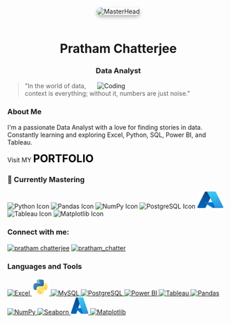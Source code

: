 <div align="center">
    <div style="text-align:center; padding: 20px;">
  <img src="https://images.inc.com/uploaded_files/image/1024x576/getty_585776828_390554.jpg" 
       alt="MasterHead" 
       width="1000" 
       height="275" 
       style="border-radius: 10px; box-shadow: 0px 4px 8px rgba(0, 0, 0, 0.3);" />
</div>

</div>
<h1 align="center">Pratham Chatterjee</h1>
<h3 align="center">Data Analyst</h3>
<img align="right" alt="Coding" width="300" src="https://st3.depositphotos.com/6837936/19224/v/450/depositphotos_192242464-stock-illustration-data-analysis-design-concept.jpg" />

> "In the world of data, context is everything; without it, numbers are just noise."

### About Me
I'm a passionate Data Analyst with a love for finding stories in data. Constantly learning and exploring Excel, Python, SQL, Power BI, and Tableau.


Visit MY <a href="https://PrathamAnalytics.github.io" target="_blank" style="font-size: 24px; text-decoration: none; color: black; font-weight: bold;">
    PORTFOLIO
</a>


### 🌱 Currently Mastering
![Python Icon](https://img.icons8.com/color/48/000000/python.png)    ![Pandas Icon](https://img.icons8.com/color/48/000000/pandas.png)    ![NumPy Icon](https://img.icons8.com/color/48/000000/numpy.png)    ![PostgreSQL Icon](https://img.icons8.com/color/48/000000/postgreesql.png)    <img src="https://raw.githubusercontent.com/devicons/devicon/master/icons/azure/azure-original.svg" alt="Microsoft Azure" width="60" height="40"/>
    ![Tableau Icon](https://img.icons8.com/color/48/000000/tableau-software.png) <img src="https://upload.wikimedia.org/wikipedia/commons/8/84/Matplotlib_icon.svg" alt="Matplotlib Icon" width="48" height="48"/>


<h3 align="left">Connect with me:</h3>
<p align="left">
<a href="https://linkedin.com/in/pratham-chatterjee" target="blank"><img align="center" src="https://raw.githubusercontent.com/rahuldkjain/github-profile-readme-generator/master/src/images/icons/Social/linked-in-alt.svg" alt="pratham chatterjee" height="30" width="40" /></a>
<a href="https://www.leetcode.com/pratham_chatter" target="blank"><img align="center" src="https://raw.githubusercontent.com/rahuldkjain/github-profile-readme-generator/master/src/images/icons/Social/leet-code.svg" alt="pratham_chatter" height="30" width="40" /></a>
</p>

### Languages and Tools
<p align="left"> 
    <a href="https://www.microsoft.com/en-us/microsoft-365/excel" target="_blank" rel="noreferrer"> 
        <img src="https://img.icons8.com/color/48/000000/microsoft-excel-2019.png" alt="Excel" width="40" height="40"/> 
    </a> 
    <a href="https://www.python.org" target="_blank" rel="noreferrer"> 
        <img src="https://raw.githubusercontent.com/devicons/devicon/master/icons/python/python-original.svg" alt="Python" width="40" height="40"/> 
    </a> 
    <a href="https://www.mysql.com/" target="_blank" rel="noreferrer"> 
        <img src="https://img.icons8.com/color/48/000000/mysql-logo.png" alt="MySQL" width="40" height="40"/> 
    </a> 
    <a href="https://www.postgresql.org" target="_blank" rel="noreferrer"> 
        <img src="https://img.icons8.com/color/48/000000/postgreesql.png" alt="PostgreSQL" width="40" height="40"/> 
    </a> 
    <a href="https://powerbi.microsoft.com/" target="_blank" rel="noreferrer"> 
        <img src="https://img.icons8.com/color/48/000000/power-bi.png" alt="Power BI" width="40" height="40"/> 
    </a> 
    <a href="https://www.tableau.com/" target="_blank" rel="noreferrer"> 
        <img src="https://img.icons8.com/color/48/000000/tableau-software.png" alt="Tableau" width="40" height="40"/> 
    </a>
    <a href="https://pandas.pydata.org/" target="_blank" rel="noreferrer"> 
        <img src="https://img.icons8.com/color/48/000000/pandas.png" alt="Pandas" width="40" height="40"/>
    </a> 
    <a href="https://numpy.org/" target="_blank" rel="noreferrer"> 
        <img src="https://img.icons8.com/color/48/000000/numpy.png" alt="NumPy" width="40" height="40"/> 
    </a> 
    <a href="https://seaborn.pydata.org/" target="_blank" rel="noreferrer"> 
        <img src="https://seaborn.pydata.org/_images/logo-mark-lightbg.svg" alt="Seaborn" width="40" height="40"/> 
    </a> 
  <a href="https://azure.microsoft.com" target="_blank" rel="noreferrer">
    <img src="https://raw.githubusercontent.com/devicons/devicon/master/icons/azure/azure-original.svg" alt="Microsoft Azure" width="40" height="40"/>
</a>
<a href="https://matplotlib.org/" target="_blank" rel="noreferrer"> 
    <img src="https://upload.wikimedia.org/wikipedia/commons/8/84/Matplotlib_icon.svg" alt="Matplotlib" width="40" height="40"/> 
</a>

</p>



